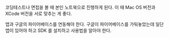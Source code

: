 
코딩테스트나 면접을 볼 때 본인 노트북으로 진행하게 된다. 
이 때 Mac OS 버전과 XCode 버전을 서로 맞추는 게 좋다. 

앱과 구글의 파이어베이스를 연동해야 한다. 
구글이 파이어베이스를 가둬놓았는데
일단 앱이 있어야 하고 
SDK 를 설치하고 사용법을 알아야 한다. 
